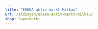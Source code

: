 ```yaml
---
title: "EDEKA aktiv markt Milkau"
url: /aldingen/edeka-aktiv-markt-milkau/
shop: Supermarkt
---
```

